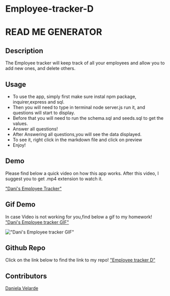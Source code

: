 # Employee-tracker-D
# READ ME GENERATOR

## Description
The Employee tracker will keep track of all your employees and allow you to add new ones, and delete others.

## Usage

* To use the app, simply first make sure instal npm package, inquirer,express and sql.
* Then you will need to type in terminal node server.js run it, and questions will start to display.
* Before that you will need to run the schema.sql and seeds.sql to get the values.
* Answer all questions!
* After Answering all questions,you will see the data displayed.
* To see it, right click in the markdown file and click on preview
* Enjoy!
## Demo
Please find below a quick video on how this app works. After this video, I suggest you to get .mp4 extension to watch it.


["Dani's Employee Tracker"](./Demos/screen%20recording%20employee%20tracker.mp4)

## Gif Demo
In case Video is not working for you,find below a gif to my homework!
["Dani's Employee tracker GIF"](./Demos/screen-recording-employee-tracke.gif)







!["Dani's Employee tracker GIF"](./Demos/screen-recording-employee-tracke.gif)

## Github Repo
Click on the link below to find the link to my repo!
["Employee tracker D"](https://github.com/davelarde/Employee-tracker-D.git)



## Contributors 
[Daniela Velarde](https://www.linkedin.com/in/daniela-velarde-8baa13141/)


